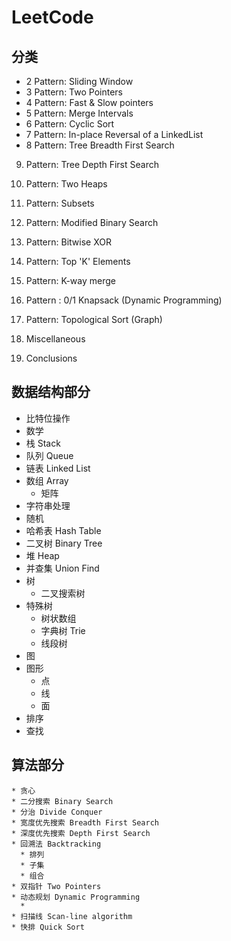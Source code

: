 
# LeetCode 

## 分类
* 2 Pattern: Sliding Window
* 3 Pattern: Two Pointers
* 4 Pattern: Fast & Slow pointers
* 5 Pattern: Merge Intervals
* 6 Pattern: Cyclic Sort
* 7 Pattern: In-place Reversal of a LinkedList
* 8 Pattern: Tree Breadth First Search

9. Pattern: Tree Depth First Search

10. Pattern: Two Heaps

11. Pattern: Subsets

12. Pattern: Modified Binary Search

13. Pattern: Bitwise XOR

14. Pattern: Top 'K' Elements

15. Pattern: K-way merge

16. Pattern : 0/1 Knapsack (Dynamic Programming)

17. Pattern: Topological Sort (Graph)

18. Miscellaneous

19. Conclusions




## 数据结构部分
   * 比特位操作
   * 数学
   * 栈 Stack
   * 队列 Queue
   * 链表 Linked List 
   * 数组 Array
     * 矩阵 
   * 字符串处理
   * 随机
   * 哈希表 Hash Table
   * 二叉树 Binary Tree  
   * 堆 Heap
   * 并查集 Union Find
   * 树
     * 二叉搜索树 
   * 特殊树
     * 树状数组
     * 字典树 Trie
     * 线段树
   * 图
   * 图形
     * 点
     * 线
     * 面
   * 排序
   * 查找

##  算法部分
    * 贪心
    * 二分搜索 Binary Search 
    * 分治 Divide Conquer 
    * 宽度优先搜索 Breadth First Search 
    * 深度优先搜索 Depth First Search
    * 回溯法 Backtracking
      * 排列
      * 子集
      * 组合 
    * 双指针 Two Pointers 
    * 动态规划 Dynamic Programming 
      * 
    * 扫描线 Scan-line algorithm
    * 快排 Quick Sort

